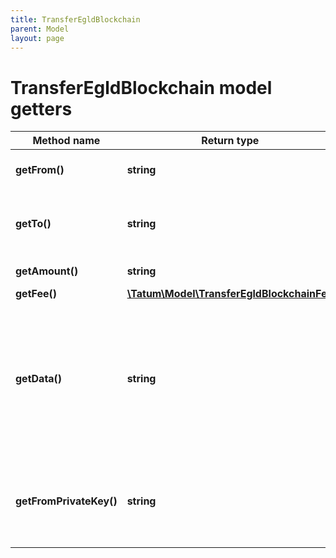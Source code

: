 ```yaml
---
title: TransferEgldBlockchain
parent: Model
layout: page
---
```


# TransferEgldBlockchain model getters

Method name | Return type | Description | Notes
------------ | ------------- | ------------- | -------------
**getFrom()** | **string** | Account address of the sender |
**getTo()** | **string** | Account address of the receiver or smart contract |
**getAmount()** | **string** | Value to be sent. |
**getFee()** | [**\Tatum\Model\TransferEgldBlockchainFee**](../TransferEgldBlockchainFee) |  | [optional]
**getData()** | **string** | Additional data that can be passed to a blockchain transaction as a data property; must be in the hexadecimal format | [optional]
**getFromPrivateKey()** | **string** | Private key of sender address. Private key, or signature Id must be present. |

